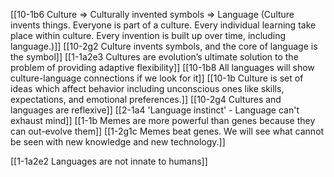 [[10-1b6 Culture ⇒ Culturally invented symbols ⇒ Language (Culture invents things. Everyone is part of a culture. Every individual learning take place within culture. Every invention is built up over time, including language.)]]
	[[10-2g2 Culture invents symbols, and the core of language is the symbol]]
		[[1-1a2e3 Cultures are evolution’s ultimate solution to the problem of providing adaptive flexibility]]
[[10-1b8 All languages will show culture-language connections if we look for it]]
	[[10-1b Culture is set of ideas which affect behavior including unconscious ones like skills, expectations, and emotional preferences.]]
		[[10-2g4 Cultures and languages are reflexive]]
			[[2-1a4 'Language instinct' - Language can't exhaust mind]]
[[1-1b Memes are more powerful than genes because they can out-evolve them]]
	[[1-2g1c Memes beat genes. We will see what cannot be seen with new knowledge and new technology.]]

[[1-1a2e2 Languages are not innate to humans]]

